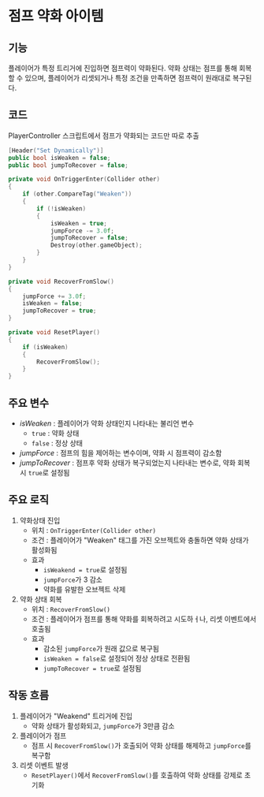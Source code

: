 # 점프 약화 아이템
## 기능
플레이어가 특정 트리거에 진입하면 점프력이 약화된다. 약화 상태는 점프를 통해 회복할 수 있으며, 플레이어가 리셋되거나 특정 조건을 만족하면 점프력이 원래대로 복구된다.

## 코드
PlayerController 스크립트에서 점프가 약화되는 코드만 따로 추출
```C++
[Header("Set Dynamically")]
public bool isWeaken = false;
public bool jumpToRecover = false;

private void OnTriggerEnter(Collider other)
{
    if (other.CompareTag("Weaken"))
    {
        if (!isWeaken)
        {
            isWeaken = true;
            jumpForce -= 3.0f;
            jumpToRecover = false;
            Destroy(other.gameObject);
        }
    }
}

private void RecoverFromSlow()
{
    jumpForce += 3.0f;
    isWeaken = false;
    jumpToRecover = true;
}

private void ResetPlayer()
{
    if (isWeaken)
    {
        RecoverFromSlow();
    }
}
```

## 주요 변수
- *isWeaken* : 플레이어가 약화 상태인지 나타내는 불리언 변수
  - `true` : 약화 상태
  - `false` : 정상 상태
- *jumpForce* : 점프의 힘을 제어하는 변수이며, 약화 시 점프력이 감소함
- *jumpToRecover* : 점프후 약화 상태가 복구되었는지 나타내는 변수로, 약화 회복 시 `true`로 설정됨

## 주요 로직
1. 약화상태 진입
   - 위치 : `OnTriggerEnter(Collider other)`
   - 조건 : 플레이어가 "Weaken" 태그를 가진 오브젝트와 충돌하면 약화 상태가 활성화됨
   - 효과
     - `isWeakend = true`로 설정됨
     - `jumpForce`가 3 감소
     - 약화를 유발한 오브젝트 삭제
2. 약화 상태 회복
   - 위치 : `RecoverFromSlow()`
   - 조건 : 플레이어가 점프를 통해 약화를 회복하려고 시도하ㅓ나, 리셋 이벤트에서 호출됨
   - 효과
     - 감소된 `jumpForce`가 원래 값으로 복구됨
     - `isWeaken = false`로 설정되어 정상 상태로 전환됨
     - `jumpToRecover = true`로 설정됨

## 작동 흐름
1. 플레이어가 "Weakend" 트리거에 진입
   - 약화 상태가 활성화되고, `jumpForce`가 3만큼 감소
2. 플레이어가 점프
   - 점프 시 `RecoverFromSlow()`가 호출되어 약화 상태를 해제하고 `jumpForce`를 복구함
3. 리셋 이벤트 발생
   - `ResetPlayer()`에서 `RecoverFromSlow()`를 호출하여 약화 상태를 강제로 초기화
